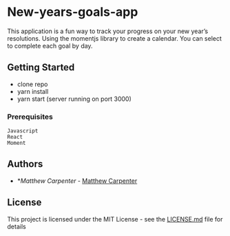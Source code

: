 # New-years-goals-app

This application is a fun way to track your progress on your new year’s resolutions. Using the momentjs library to create a calendar. You can select to complete each goal by day. 

## Getting Started
- clone repo
- yarn install 
- yarn start (server running on port 3000)

### Prerequisites

```
Javascript
React
Moment 
```

## Authors

* **Matthew Carpenter*  - [Matthew Carpenter](https://github.com/diddy225)

## License

This project is licensed under the MIT License - see the [LICENSE.md](LICENSE.md) file for details
